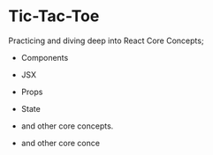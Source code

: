# Tic-Tac-Toe

Practicing and diving deep into React Core Concepts; 
- Components
- JSX
- Props
- State
- and other core concepts.

- and other core conce